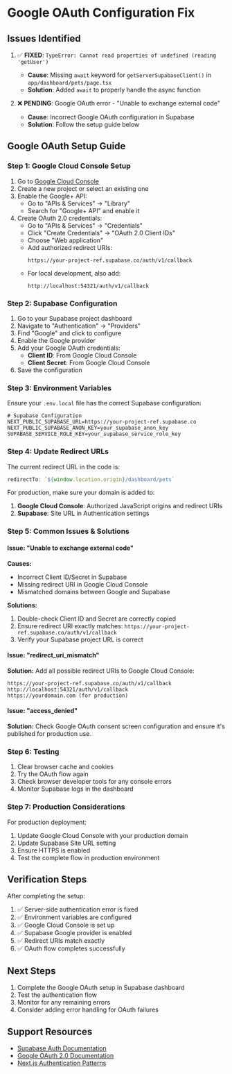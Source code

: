 # Google OAuth Configuration Fix

## Issues Identified

1. ✅ **FIXED**: `TypeError: Cannot read properties of undefined (reading 'getUser')` 
   - **Cause**: Missing `await` keyword for `getServerSupabaseClient()` in `app/dashboard/pets/page.tsx`
   - **Solution**: Added `await` to properly handle the async function

2. ❌ **PENDING**: Google OAuth error - "Unable to exchange external code"
   - **Cause**: Incorrect Google OAuth configuration in Supabase
   - **Solution**: Follow the setup guide below

## Google OAuth Setup Guide

### Step 1: Google Cloud Console Setup

1. Go to [Google Cloud Console](https://console.cloud.google.com/)
2. Create a new project or select an existing one
3. Enable the Google+ API:
   - Go to "APIs & Services" → "Library"
   - Search for "Google+ API" and enable it
4. Create OAuth 2.0 credentials:
   - Go to "APIs & Services" → "Credentials"
   - Click "Create Credentials" → "OAuth 2.0 Client IDs"
   - Choose "Web application"
   - Add authorized redirect URIs:
     ```
     https://your-project-ref.supabase.co/auth/v1/callback
     ```
   - For local development, also add:
     ```
     http://localhost:54321/auth/v1/callback
     ```

### Step 2: Supabase Configuration

1. Go to your Supabase project dashboard
2. Navigate to "Authentication" → "Providers"
3. Find "Google" and click to configure
4. Enable the Google provider
5. Add your Google OAuth credentials:
   - **Client ID**: From Google Cloud Console
   - **Client Secret**: From Google Cloud Console
6. Save the configuration

### Step 3: Environment Variables

Ensure your `.env.local` file has the correct Supabase configuration:

```env
# Supabase Configuration
NEXT_PUBLIC_SUPABASE_URL=https://your-project-ref.supabase.co
NEXT_PUBLIC_SUPABASE_ANON_KEY=your_supabase_anon_key
SUPABASE_SERVICE_ROLE_KEY=your_supabase_service_role_key
```

### Step 4: Update Redirect URLs

The current redirect URL in the code is:
```typescript
redirectTo: `${window.location.origin}/dashboard/pets`
```

For production, make sure your domain is added to:
1. **Google Cloud Console**: Authorized JavaScript origins and redirect URIs
2. **Supabase**: Site URL in Authentication settings

### Step 5: Common Issues & Solutions

#### Issue: "Unable to exchange external code"
**Causes:**
- Incorrect Client ID/Secret in Supabase
- Missing redirect URI in Google Cloud Console
- Mismatched domains between Google and Supabase

**Solutions:**
1. Double-check Client ID and Secret are correctly copied
2. Ensure redirect URI exactly matches: `https://your-project-ref.supabase.co/auth/v1/callback`
3. Verify your Supabase project URL is correct

#### Issue: "redirect_uri_mismatch"
**Solution:** Add all possible redirect URIs to Google Cloud Console:
```
https://your-project-ref.supabase.co/auth/v1/callback
http://localhost:54321/auth/v1/callback
https://yourdomain.com (for production)
```

#### Issue: "access_denied"
**Solution:** Check Google OAuth consent screen configuration and ensure it's published for production use.

### Step 6: Testing

1. Clear browser cache and cookies
2. Try the OAuth flow again
3. Check browser developer tools for any console errors
4. Monitor Supabase logs in the dashboard

### Step 7: Production Considerations

For production deployment:
1. Update Google Cloud Console with your production domain
2. Update Supabase Site URL setting
3. Ensure HTTPS is enabled
4. Test the complete flow in production environment

## Verification Steps

After completing the setup:

1. ✅ Server-side authentication error is fixed
2. ✅ Environment variables are configured
3. ✅ Google Cloud Console is set up
4. ✅ Supabase Google provider is enabled
5. ✅ Redirect URIs match exactly
6. ✅ OAuth flow completes successfully

## Next Steps

1. Complete the Google OAuth setup in Supabase dashboard
2. Test the authentication flow
3. Monitor for any remaining errors
4. Consider adding error handling for OAuth failures

## Support Resources

- [Supabase Auth Documentation](https://supabase.com/docs/guides/auth)
- [Google OAuth 2.0 Documentation](https://developers.google.com/identity/protocols/oauth2)
- [Next.js Authentication Patterns](https://nextjs.org/docs/authentication)
